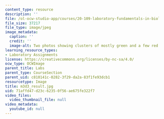 ```yaml
---
content_type: resource
description: ''
file: /ol-ocw-studio-app/courses/20-109-laboratory-fundamentals-in-biological-engineering-spring-2010/71affd47d23c62350f56ae675fe322f7_m3d3_result.jpg
file_size: 37217
file_type: image/jpeg
image_metadata:
  caption: ''
  credit: ''
  image-alt: Two photos showing clusters of mostly green and a few red dots.
learning_resource_types:
- Laboratory Assignments
license: https://creativecommons.org/licenses/by-nc-sa/4.0/
ocw_type: OCWImage
parent_title: Labs
parent_type: CourseSection
parent_uid: c810141c-0282-3f29-da2a-83f1fe93dcb1
resourcetype: Image
title: m3d3_result.jpg
uid: 71affd47-d23c-6235-0f56-ae675fe322f7
video_files:
  video_thumbnail_file: null
video_metadata:
  youtube_id: null
---
```

